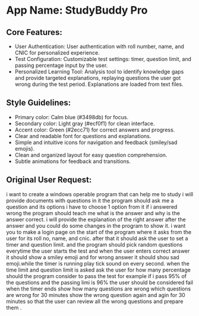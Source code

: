 # **App Name**: StudyBuddy Pro

## Core Features:

- User Authentication: User authentication with roll number, name, and CNIC for personalized experience.
- Test Configuration: Customizable test settings: timer, question limit, and passing percentage input by the user.
- Personalized Learning Tool: Analysis tool to identify knowledge gaps and provide targeted explanations, replaying questions the user got wrong during the test period. Explanations are loaded from text files.

## Style Guidelines:

- Primary color: Calm blue (#3498db) for focus.
- Secondary color: Light gray (#ecf0f1) for clean interface.
- Accent color: Green (#2ecc71) for correct answers and progress.
- Clear and readable font for questions and explanations.
- Simple and intuitive icons for navigation and feedback (smiley/sad emojis).
- Clean and organized layout for easy question comprehension.
- Subtle animations for feedback and transitions.

## Original User Request:
i want to create a windows operable program that can help me to study i will provide documents with questions in it the program should ask me a question and its options i have to choose 1 option from it if i answered wrong the program should teach me what is the answer and why is the answer correct. i will provide the explanation of the right answer after the answer and you could do some changes in the program to show it.  i want you to make a login page on the start of the program where it asks from the user for its roll no, name, and cnic. after that it should ask the user to set a timer and question limit. and the program should pick random questions everytime the user starts the test and when the user enters correct answer it should show a smiley emoji and for wrong answer it should shou sad emoji.while the timer is running play tick sound on every second. when the time limit and question limit is asked ask the user for how many percentage should the program consider to pass the test for example if i pass 95% of the questions and the passing limi is 96% the user should be considered fail when the timer ends show how many questions are wrong which questions are wrong for 30 minutes show the wrong question again and agin for 30 minutes so that the user can review all the wrong questions and prepare them .
  